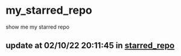 # my_starred_repo
show me my starred repo

update at 02/10/22 20:11:45 in [starred_repo](./index.html)
---

